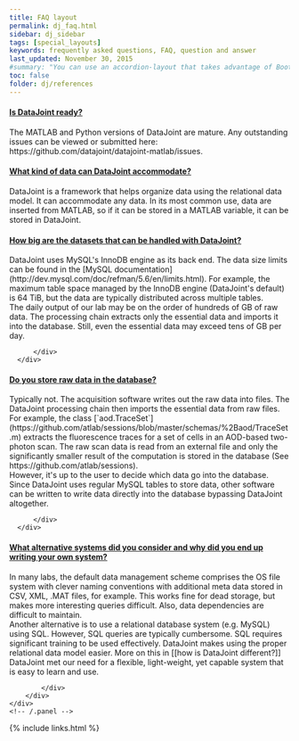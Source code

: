 ```yaml
---
title: FAQ layout
permalink: dj_faq.html
sidebar: dj_sidebar
tags: [special_layouts]
keywords: frequently asked questions, FAQ, question and answer
last_updated: November 30, 2015
#summary: "You can use an accordion-layout that takes advantage of Bootstrap styling. This is useful for an FAQ page."
toc: false
folder: dj/references
---
```


<div class="panel-group" id="accordion">
  <div class="panel panel-default">
      <div class="panel-heading">
          <h4 class="panel-title">
              <a class="noCrossRef accordion-toggle" data-toggle="collapse" data-parent="#accordion" href="#collapseOne">Is DataJoint ready?</a>
          </h4>
      </div>
      <div id="collapseOne" class="panel-collapse collapse noCrossRef">
          <div class="panel-body">
          The MATLAB and Python versions of DataJoint are mature. Any outstanding issues can be viewed or submitted here: https://github.com/datajoint/datajoint-matlab/issues.
          </div>
      </div>
  </div>
  <!-- /.panel -->
  <div class="panel panel-default">
      <div class="panel-heading">
          <h4 class="panel-title">
              <a class="noCrossRef accordion-toggle" data-toggle="collapse" data-parent="#accordion" href="#collapse2">What kind of data can DataJoint accommodate?</a>
          </h4>
      </div>
      <div id="collapse2" class="panel-collapse collapse noCrossRef">
          <div class="panel-body">
          DataJoint is a framework that helps organize data using the relational data model. It can accommodate any data. In its most common use, data are inserted from MATLAB, so if it can be stored in a MATLAB variable, it can be stored in DataJoint.
          </div>
      </div>
  </div>
  <!-- /.panel -->
  <div class="panel panel-default">
      <div class="panel-heading">
          <h4 class="panel-title">
              <a class="noCrossRef accordion-toggle" data-toggle="collapse" data-parent="#accordion" href="#collapse3">How big are the datasets that can be handled with DataJoint?</a>
          </h4>
      </div>
      <div id="collapse3" class="panel-collapse collapse noCrossRef">
          <div class="panel-body">
          DataJoint uses MySQL's InnoDB engine as its back end. The data size limits can be found in the [MySQL documentation](http://dev.mysql.com/doc/refman/5.6/en/limits.html). For example, the maximum table space managed by the InnoDB engine (DataJoint's default) is 64 TiB, but the data are typically distributed across multiple tables.
          </br>
          The daily output of our lab may be on the order of hundreds of GB of raw data. The processing chain extracts only the essential data and imports it into the database. Still, even the essential data may exceed tens of GB per day.

          </div>
      </div>
  </div>
  <!-- /.panel -->
  <div class="panel panel-default">
      <div class="panel-heading">
          <h4 class="panel-title">
              <a class="noCrossRef accordion-toggle" data-toggle="collapse" data-parent="#accordion" href="#collapse4">Do you store raw data in the database?</a>
          </h4>
      </div>
      <div id="collapse4" class="panel-collapse collapse noCrossRef">
          <div class="panel-body">
          Typically not. The acquisition software writes out the raw data into files. The DataJoint processing chain then imports the essential data from raw files. For example, the class [`aod.TraceSet`](https://github.com/atlab/sessions/blob/master/schemas/%2Baod/TraceSet.m) extracts the fluorescence traces for a set of cells in an AOD-based two-photon scan. The raw scan data is read from an external file and only the significantly smaller result of the computation is stored in the database (See https://github.com/atlab/sessions).
          </br>
          However, it's up to the user to decide which data go into the database. Since DataJoint uses regular MySQL tables to store data, other software can be written to write data directly into the database bypassing DataJoint altogether.

          </div>
      </div>
  </div>
  <!-- /.panel -->
    <div class="panel panel-default">
        <div class="panel-heading">
            <h4 class="panel-title">
                <a class="noCrossRef accordion-toggle" data-toggle="collapse" data-parent="#accordion" href="#collapse5">What alternative systems did you consider and why did you end up writing your own system?</a>
            </h4>
        </div>
        <div id="collapse5" class="panel-collapse collapse noCrossRef">
            <div class="panel-body">
            In many labs, the default data management scheme comprises the OS file system with clever naming conventions with additional meta data stored in CSV, XML, .MAT files, for example. This works fine for dead storage, but makes more interesting queries difficult.  Also, data dependencies are difficult to maintain.
            </br>
            Another alternative is to use a relational database system (e.g. MySQL) using SQL. However, SQL queries are typically cumbersome. SQL requires significant training to be used effectively. DataJoint makes using the proper relational data model easier. More on this in [[how is DataJoint different?]]
            </br>
            DataJoint met our need for a flexible, light-weight, yet capable system that is easy to learn and use.

            </div>
        </div>
    </div>
    <!-- /.panel -->



</div>
<!-- /.panel-group -->

{% include links.html %}
